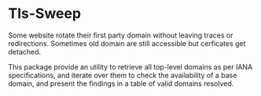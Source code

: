 # Tls-Sweep

Some website rotate their first party domain without leaving traces or redirections. Sometimes old domain are still accessible but cerficates get detached.

This package provide an utility to retrieve all top-level domains as per IANA specifications, and iterate over them to check the availability of a base domain, and present the findings in a table of valid domains resolved.
